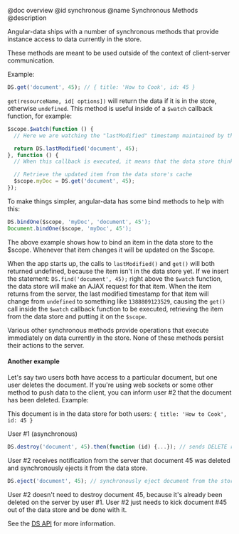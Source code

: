 @doc overview
@id synchronous
@name Synchronous Methods
@description

Angular-data ships with a number of synchronous methods that provide instance access to data currently in the store.

These methods are meant to be used outside of the context of client-server communication.

Example:

```js
DS.get('document', 45); // { title: 'How to Cook', id: 45 }
```

`get(resourceName, id[ options])` will return the data if it is in the store, otherwise `undefined`. This method is useful inside
of a `$watch` callback function, for example:

```js
$scope.$watch(function () {
  // Here we are watching the "lastModified" timestamp maintained by the data store for this particular document

  return DS.lastModified('document', 45);
}, function () {
  // When this callback is executed, it means that the data store thinks the item changed

  // Retrieve the updated item from the data store's cache
  $scope.myDoc = DS.get('document', 45);
});
```

To make things simpler, angular-data has some bind methods to help with this:

```js
DS.bindOne($scope, 'myDoc', 'document', 45');
Document.bindOne($scope, 'myDoc', 45');
```

The above example shows how to bind an item in the data store to the $scope. Whenever that item changes it will be updated
on the $scope.

When the app starts up, the calls to `lastModified()` and `get()` will both returned undefined, because the item isn't in
the data store yet. If we insert the statement: `DS.find('document', 45);` right above the `$watch` function, the data store will make an
AJAX request for that item. When the item returns from the server, the last modified timestamp for that item will change
from `undefined` to something like `1388809123529`, causing the `get()` call inside the `$watch` callback function to be
executed, retrieving the item from the data store and putting it on the `$scope`.

Various other synchronous methods provide operations that execute immediately on data currently in the store. None of
these methods persist their actions to the server.

#### Another example

Let's say two users both have access to a particular document, but one user deletes the document. If you're using web
sockets or some other method to push data to the client, you can inform user #2 that the document has been
deleted. Example:

This document is in the data store for both users: `{ title: 'How to Cook', id: 45 }`

User #1 (asynchronous)
```js
DS.destroy('document', 45).then(function (id) {...}); // sends DELETE request to the server
```

User #2 receives notification from the server that document 45 was deleted and synchronously ejects it from the data store.
```js
DS.eject('document', 45); // synchronously eject document from the store
```

User #2 doesn't need to destroy document 45, because it's already been deleted on the server by user #1. User #2 just
needs to kick document #45 out of the data store and be done with it.

See the [DS API](/documentation/api/angular-data/DS) for more information.
